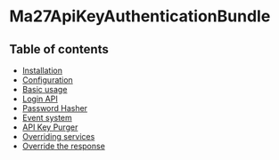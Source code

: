 Ma27ApiKeyAuthenticationBundle
==============================

Table of contents
-----------------

- [Installation](https://github.com/Ma27/Ma27ApiKeyAuthenticationBundle/blob/master/Resources/doc/installation.md)
- [Configuration](https://github.com/Ma27/Ma27ApiKeyAuthenticationBundle/blob/master/Resources/doc/configuration.md)
- [Basic usage](https://github.com/Ma27/Ma27ApiKeyAuthenticationBundle/blob/master/Resources/doc/basic-usage.md)
- [Login API](https://github.com/Ma27/Ma27ApiKeyAuthenticationBundle/blob/master/Resources/doc/login-api.md)
- [Password Hasher](https://github.com/Ma27/Ma27ApiKeyAuthenticationBundle/blob/master/Resources/doc/password-hasher.md)
- [Event system](https://github.com/Ma27/Ma27ApiKeyAuthenticationBundle/blob/master/Resources/doc/event-system.md)
- [API Key Purger](https://github.com/Ma27/Ma27ApiKeyAuthenticationBundle/blob/master/Resources/doc/api-key-purger.md)
- [Overriding services](https://github.com/Ma27/Ma27ApiKeyAuthenticationBundle/blob/master/Resources/doc/overriding-services.md)
- [Override the response](https://github.com/Ma27/Ma27ApiKeyAuthenticationBundle/blob/master/Resources/doc/override-response.md)

